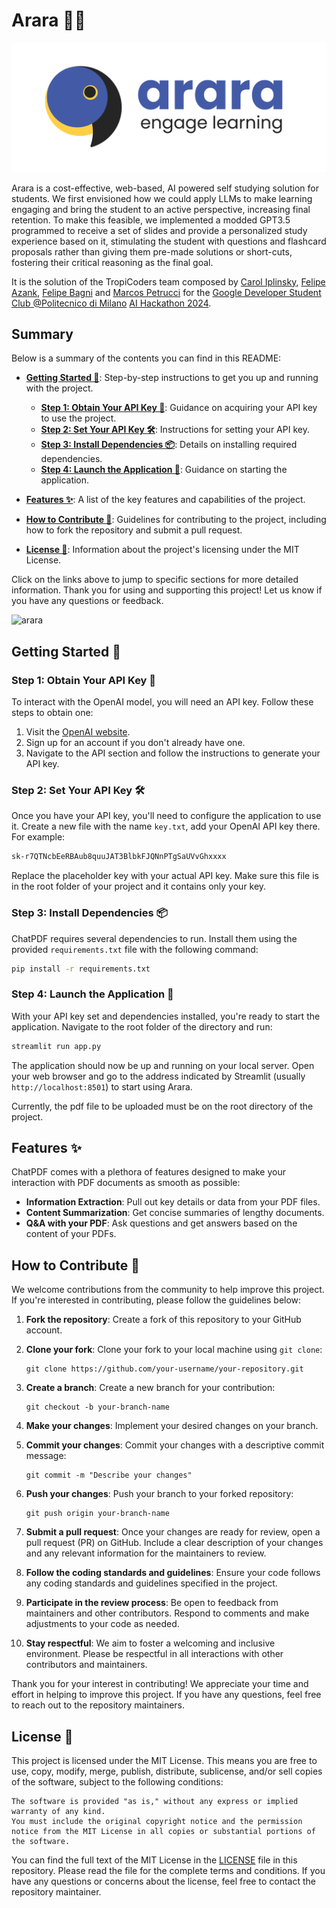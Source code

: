 # Arara 📄🦜

![Project Logo](images/logo.png)


Arara is a cost-effective, web-based, AI powered self studying solution for students. We first
envisioned how we could apply LLMs to make learning engaging and bring the student to an active
perspective, increasing final retention. To make this feasible, we implemented a modded GPT3.5
programmed to receive a set of slides and provide a personalized study experience based on it,
stimulating the student with questions and flashcard proposals rather than giving them pre-made
solutions or short-cuts, fostering their critical reasoning as the final goal.

It is the solution of the TropiCoders team composed by [Carol Iplinsky](https://www.linkedin.com/in/caroliplinsky/), [Felipe Azank](https://www.linkedin.com/in/felipeazank/?locale=en_US), [Felipe Bagni](https://www.linkedin.com/in/felipe-bagni/) and [Marcos Petrucci](https://www.linkedin.com/in/marcospetrucci/) for the [Google Developer Student Club @Politecnico di Milano](https://gdsc.community.dev/polytechnic-university-of-milano-milan-italy/) [AI Hackathon 2024](https://gdsc.community.dev/events/details/developer-student-clubs-politecnico-di-milano-presents-gdsc-ai-hack-2024/).

## Summary

 Below is a summary of the contents you can find in this README:

- **[Getting Started 🚀](#getting-started-🚀)**: Step-by-step instructions to get you up and running with the project.
    - **[Step 1: Obtain Your API Key 🔑](#step-1-obtain-your-api-key-🔑)**: Guidance on acquiring your API key to use the project.
    - **[Step 2: Set Your API Key 🛠️](#step-2-set-your-api-key-🛠️)**: Instructions for setting your API key.
    - **[Step 3: Install Dependencies 📦](#step-3-install-dependencies-📦)**: Details on installing required dependencies.
    - **[Step 4: Launch the Application 🌟](#step-4-launch-the-application-🌟)**: Guidance on starting the application.

- **[Features ✨](#features-✨)**: A list of the key features and capabilities of the project.

- **[How to Contribute 🤝](#how-to-contribute-🤝)**: Guidelines for contributing to the project, including how to fork the repository and submit a pull request.

- **[License 📝](#license-📝)**: Information about the project's licensing under the MIT License.

Click on the links above to jump to specific sections for more detailed information. Thank you for using and supporting this project! Let us know if you have any questions or feedback.

![arara](https://github.com/febagni/Arara/assets/53188519/98761d47-ffb1-4267-82b2-95f67fd76917)

## Getting Started 🚀

### Step 1: Obtain Your API Key 🔑

To interact with the OpenAI model, you will need an API key. Follow these steps to obtain one:

1. Visit the [OpenAI website](https://openai.com).
2. Sign up for an account if you don't already have one.
3. Navigate to the API section and follow the instructions to generate your API key.

### Step 2: Set Your API Key 🛠️

Once you have your API key, you'll need to configure the application to use it. Create a new file with the name `key.txt`, add your OpenAI API key there. For example:

```txt
sk-r7QTNcbEeRBAub8quuJAT3BlbkFJQNnPTgSaUVvGhxxxx
```

Replace the placeholder key with your actual API key. Make sure this file is in the root folder of your project and it contains only your key.

### Step 3: Install Dependencies 📦

ChatPDF requires several dependencies to run. Install them using the provided `requirements.txt` file with the following command:

```bash
pip install -r requirements.txt
```

### Step 4: Launch the Application 🌟

With your API key set and dependencies installed, you're ready to start the application. Navigate to the root folder of the directory and run:

```bash
streamlit run app.py
```

The application should now be up and running on your local server. Open your web browser and go to the address indicated by Streamlit (usually `http://localhost:8501`) to start using Arara. 

Currently, the pdf file to be uploaded must be on the root directory of the project.

## Features ✨

ChatPDF comes with a plethora of features designed to make your interaction with PDF documents as smooth as possible:

- **Information Extraction**: Pull out key details or data from your PDF files.
- **Content Summarization**: Get concise summaries of lengthy documents.
- **Q&A with your PDF**: Ask questions and get answers based on the content of your PDFs.

## How to Contribute 🤝

We welcome contributions from the community to help improve this project. If you're interested in contributing, please follow the guidelines below:

1. **Fork the repository**: Create a fork of this repository to your GitHub account.

2. **Clone your fork**: Clone your fork to your local machine using `git clone`:

    ```shell
    git clone https://github.com/your-username/your-repository.git
    ```

3. **Create a branch**: Create a new branch for your contribution:

    ```shell
    git checkout -b your-branch-name
    ```

4. **Make your changes**: Implement your desired changes on your branch.

5. **Commit your changes**: Commit your changes with a descriptive commit message:

    ```shell
    git commit -m "Describe your changes"
    ```

6. **Push your changes**: Push your branch to your forked repository:

    ```shell
    git push origin your-branch-name
    ```

7. **Submit a pull request**: Once your changes are ready for review, open a pull request (PR) on GitHub. Include a clear description of your changes and any relevant information for the maintainers to review.

8. **Follow the coding standards and guidelines**: Ensure your code follows any coding standards and guidelines specified in the project.

9. **Participate in the review process**: Be open to feedback from maintainers and other contributors. Respond to comments and make adjustments to your code as needed.

10. **Stay respectful**: We aim to foster a welcoming and inclusive environment. Please be respectful in all interactions with other contributors and maintainers.

Thank you for your interest in contributing! We appreciate your time and effort in helping to improve this project. If you have any questions, feel free to reach out to the repository maintainers.

## License 📝

This project is licensed under the MIT License. This means you are free to use, copy, modify, merge, publish, distribute, sublicense, and/or sell copies of the software, subject to the following conditions:

    The software is provided "as is," without any express or implied warranty of any kind.
    You must include the original copyright notice and the permission notice from the MIT License in all copies or substantial portions of the software.

You can find the full text of the MIT License in the [LICENSE](LICENSE) file in this repository. Please read the file for the complete terms and conditions. If you have any questions or concerns about the license, feel free to contact the repository maintainer.
